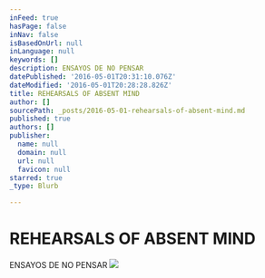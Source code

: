 ```yaml
---
inFeed: true
hasPage: false
inNav: false
isBasedOnUrl: null
inLanguage: null
keywords: []
description: ENSAYOS DE NO PENSAR
datePublished: '2016-05-01T20:31:10.076Z'
dateModified: '2016-05-01T20:28:28.826Z'
title: REHEARSALS OF ABSENT MIND
author: []
sourcePath: _posts/2016-05-01-rehearsals-of-absent-mind.md
published: true
authors: []
publisher:
  name: null
  domain: null
  url: null
  favicon: null
starred: true
_type: Blurb

---
```

# REHEARSALS OF ABSENT MIND

ENSAYOS DE NO PENSAR
![](https://the-grid-user-content.s3-us-west-2.amazonaws.com/387f64ab-7728-4219-b331-939c5bdc354e.jpg)